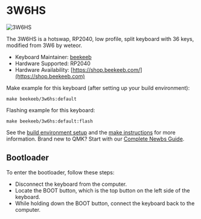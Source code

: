 # 3W6HS

![3W6HS](https://i.imgur.com/CPxwGSth.jpeg)

The 3W6HS is a hotswap, RP2040, low profile, split keyboard with 36 keys, modified from 3W6 by weteor.

* Keyboard Maintainer: [beekeeb](https://github.com/beekeeb)
* Hardware Supported: RP2040
* Hardware Availability: [https://shop.beekeeb.com/](https://shop.beekeeb.com)

Make example for this keyboard (after setting up your build environment):

    make beekeeb/3w6hs:default

Flashing example for this keyboard:

    make beekeeb/3w6hs:default:flash

See the [build environment setup](https://docs.qmk.fm/#/getting_started_build_tools) and the [make instructions](https://docs.qmk.fm/#/getting_started_make_guide) for more information. Brand new to QMK? Start with our [Complete Newbs Guide](https://docs.qmk.fm/#/newbs).

## Bootloader

To enter the bootloader, follow these steps:
* Disconnect the keyboard from the computer.
* Locate the BOOT button, which is the top button on the left side of the keyboard.
* While holding down the BOOT button, connect the keyboard back to the computer.
